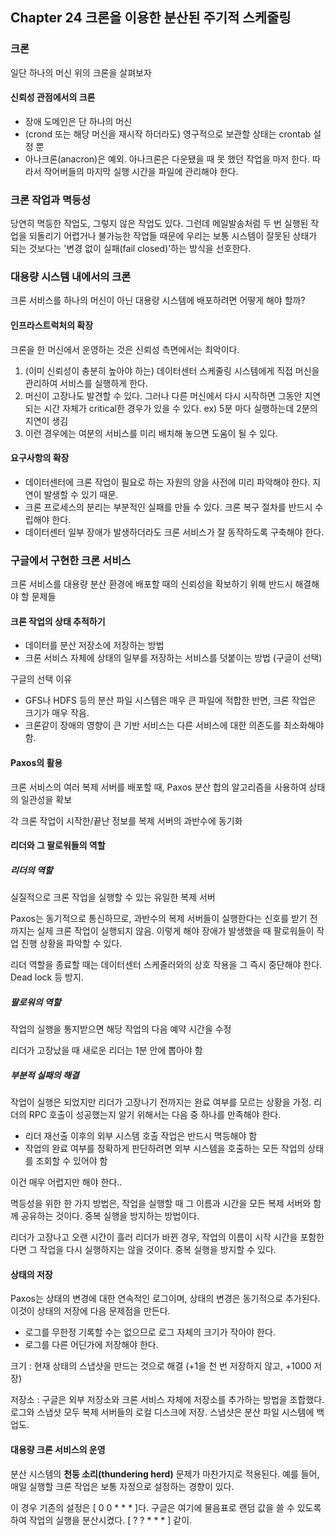 ## Chapter 24 크론을 이용한 분산된 주기적 스케줄링

### 크론

일단 하나의 머신 위의 크론을 살펴보자

#### 신뢰성 관점에서의 크론

- 장애 도메인은 단 하나의 머신
- (crond 또는 해당 머신을 재시작 하더라도) 영구적으로 보관할 상태는 crontab 설정 뿐
- 아나크론(anacron)은 예외. 아나크론은 다운됐을 때 못 했던 작업을 마저 한다. 따라서 작어버들의 마지막 실행 시간을 파일에 관리해야 한다.

### 크론 작업과 멱등성

당연히 멱등한 작업도, 그렇지 않은 작업도 있다. 그런데 메일발송처럼 두 번 실행된 작업을 되돌리기 어렵거나 불가능한 작업들 때문에 우리는 보통 시스템이 잘못된 상태가 되는 것보다는 '변경 없이 실패(fail closed)'하는 방식을 선호한다.

### 대용량 시스템 내에서의 크론

크론 서비스를 하나의 머신이 아닌 대용량 시스템에 배포하려면 어떻게 해야 할까?

#### 인프라스트럭처의 확장

크론을 한 머신에서 운영하는 것은 신뢰성 측면에서는 최악이다.

1. (이미 신뢰성이 충분히 높아야 하는) 데이터센터 스케줄링 시스템에게 직접 머신을 관리하여 서비스를 실행하게 한다.
2. 머신이 고장나도 발견할 수 있다. 그러나 다른 머신에서 다시 시작하면 그동안 지연되는 시간 자체가 critical한 경우가 있을 수 있다. ex) 5분 마다 실행하는데 2분의 지연이 생김
3. 이런 경우에는 여분의 서비스를 미리 배치해 놓으면 도움이 될 수 있다.

#### 요구사항의 확장

- 데이터센터에 크론 작업이 필요로 하는 자원의 양을 사전에 미리 파악해야 한다. 지연이 발생할 수 있기 때문.
- 크론 프로세스의 분리는 부분적인 실패를 만들 수 있다. 크론 복구 절차를 반드시 수립해야 한다.
- 데이터센터 일부 장애가 발생하더라도 크론 서비스가 잘 동작하도록 구축해야 한다.


### 구글에서 구현한 크론 서비스

크론 서비스를 대용량 분산 환경에 배포할 때의 신뢰성을 확보하기 위해 반드시 해결해야 할 문제들

#### 크론 작업의 상태 추적하기

- 데이터를 분산 저장소에 저장하는 방법
- 크론 서비스 자체에 상태의 일부를 저장하는 서비스를 덧붙이는 방법 (구글이 선택)

구글의 선택 이유

- GFS나 HDFS 등의 분산 파일 시스템은 매우 큰 파일에 적합한 반면, 크론 작업은 크기가 매우 작음.
- 크론같이 장애의 영향이 큰 기반 서비스는 다른 서비스에 대한 의존도를 최소화해야 함.

#### Paxos의 활용

크론 서비스의 여러 복제 서버를 배포할 때, Paxos 분산 합의 알고리즘을 사용하여 상태의 일관성을 확보

각 크론 작업이 시작한/끝난 정보를 복제 서버의 과반수에 동기화

#### 리더와 그 팔로워들의 역할

##### 리더의 역할

실질적으로 크론 작업을 실행할 수 있는 유일한 복제 서버

Paxos는 동기적으로 통신하므로, 과반수의 복제 서버들이 실행한다는 신호를 받기 전까지는 실제 크론 작업이 실행되지 않음. 이렇게 해야 장애가 발생했을 때 팔로워들이 작업 진행 상황을 파악할 수 있다.

리더 역할을 종료할 때는 데이터센터 스케줄러와의 상호 작용을 그 즉시 중단해야 한다. Dead lock 등 방지.

##### 팔로워의 역할

작업의 실행을 통지받으면 해당 작업의 다음 예약 시간을 수정

리더가 고장났을 때 새로운 리더는 1분 안에 뽑아야 함

##### 부분적 실패의 해결

작업이 실행은 되었지만 리더가 고장나기 전까지는 완료 여부를 모르는 상황을 가정. 리더의 RPC 호출이 성공했는지 알기 위해서는 다음 중 하나를 만족해야 한다.

- 리더 재선출 이후의 외부 시스템 호출 작업은 반드시 멱등해야 함
- 작업의 완료 여부를 정확하게 판단하려면 외부 시스템을 호출하는 모든 작업의 상태를 조회할 수 있어야 함

이건 매우 어렵지만 해야 한다..

멱등성을 위한 한 가지 방법은, 작업을 실행할 때 그 이름과 시간을 모든 복제 서버와 함께 공유하는 것이다. 중복 실행을 방지하는 방법이다.

리더가 고장나고 오랜 시간이 흘러 리더가 바뀐 경우, 작업의 이름이 시작 시간을 포함한다면 그 작업을 다시 실행하지는 않을 것이다. 중복 실행을 방지할 수 있다.

#### 상태의 저장

Paxos는 상태의 변경에 대한 연속적인 로그이며, 상태의 변경은 동기적으로 추가된다. 이것이 상태의 저장에 다음 문제점을 만든다.

- 로그를 무한정 기록할 수는 없으므로 로그 자체의 크기가 작아야 한다.
- 로그를 다른 어딘가에 저장해야 한다.

크기 :  현재 상태의 스냅샷을 만드는 것으로 해결 (+1을 천 번 저장하지 않고, +1000 저장)

저장소 : 구글은 외부 저장소와 크론 서비스 자체에 저장소를 추가하는 방법을 조합했다. 로그와 스냅샷 모두 복제 서버들의 로컬 디스크에 저장. 스냅샷은 분산 파일 시스템에 백업도.

#### 대용량 크론 서비스의 운영

분산 시스템의 **천둥 소리(thundering herd)** 문제가 마찬가지로 적용된다. 예를 들어, 매일 실행할 크론 작업은 보통 자정으로 설정하는 경향이 있다.

이 경우 기존의 설정은 [ 0 0 * * * ]다. 구글은 여기에 물음표로 랜덤 값을 쓸 수 있도록 하여 작업의 실행을 분산시켰다. [ ? ? * * * ] 같이.
